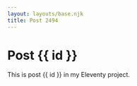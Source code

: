 ```yaml
---
layout: layouts/base.njk
title: Post 2494
---
```


# Post {{ id }}

This is post {{ id }} in my Eleventy project.
